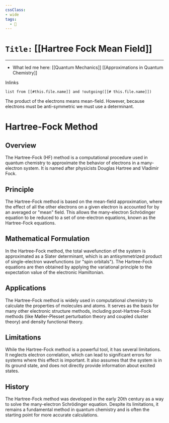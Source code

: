 ```yaml
---
cssClass:
- wide
tags:
  - 🧪
---
```


# `Title:` [[Hartree Fock Mean Field]]
--- 

- What led me here: [[Quantum Mechanics]] [[Approximations in Quantum Chemistry]]

Inlinks
```dataview 
list from [[#this.file.name]] and !outgoing([[# this.file.name]]) 
```

The product of the electrons means mean-field. However, because electrons must be anti-symmetric we must use a determinant. 


# Hartree-Fock Method

## Overview

The Hartree-Fock (HF) method is a computational procedure used in quantum chemistry to approximate the behavior of electrons in a many-electron system. It is named after physicists Douglas Hartree and Vladimir Fock.

## Principle

The Hartree-Fock method is based on the mean-field approximation, where the effect of all the other electrons on a given electron is accounted for by an averaged or "mean" field. This allows the many-electron Schrödinger equation to be reduced to a set of one-electron equations, known as the Hartree-Fock equations.

## Mathematical Formulation

In the Hartree-Fock method, the total wavefunction of the system is approximated as a Slater determinant, which is an antisymmetrized product of single-electron wavefunctions (or "spin orbitals"). The Hartree-Fock equations are then obtained by applying the variational principle to the expectation value of the electronic Hamiltonian.

## Applications

The Hartree-Fock method is widely used in computational chemistry to calculate the properties of molecules and atoms. It serves as the basis for many other electronic structure methods, including post-Hartree-Fock methods (like Møller-Plesset perturbation theory and coupled cluster theory) and density functional theory.

## Limitations

While the Hartree-Fock method is a powerful tool, it has several limitations. It neglects electron correlation, which can lead to significant errors for systems where this effect is important. It also assumes that the system is in its ground state, and does not directly provide information about excited states.

## History

The Hartree-Fock method was developed in the early 20th century as a way to solve the many-electron Schrödinger equation. Despite its limitations, it remains a fundamental method in quantum chemistry and is often the starting point for more accurate calculations.